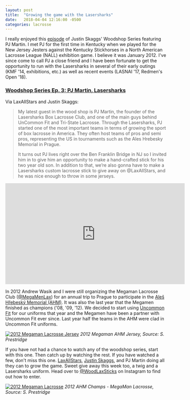 ```yaml
---
layout: post
title:  "Growing the game with the Lasersharks"
date:   2018-04-04 12:16:00 -0500
categories: lacrosse
---
```


I really enjoyed this [episode](https://laxallstars.com/woodshop-series-episode-4-pj-martin-lasersharks/) of Justin Skaggs' Woodshop Series featuring PJ Martin. I met PJ for the first time in Kentucky when we played for the New Jersey Jesters against the Kentucky Stickhorses in a North American Lacrosse League (NALL) exhibition game. I believe it was January 2012. I've since come to call PJ a close friend and I have been fortunate to get the opportunity to run with the Lasersharks in several of their early outings (KMF '14, exhibitions, etc.) as well as recent events (LASNAI '17, Redmen's Open '18).

### [Woodshop Series Ep. 3: PJ Martin, Lasersharks](https://laxallstars.com/woodshop-series-episode-4-pj-martin-lasersharks/)

Via LaxAllStars and Justin Skaggs:

> My latest guest in the wood shop is PJ Martin, the founder of the Lasersharks Box Lacrosse Club, and one of the main guys behind UnCommon Fit and Tri-State Lacrosse. Through the Lasersharks, PJ started one of the most important teams in terms of growing the sport of box lacrosse in America. They often host teams of pros and semi pros, representing the US in tournaments such as the Ales Hrebesky Memorial in Prague.
>
> It turns out PJ lives right over the Ben Franklin Bridge in NJ so I invited him in to give him an opportunity to make a hand-crafted stick for his two year old son. In addition to that, we’re also gonna have to make a Lasersharks custom lacrosse stick to give away on @LaxAllStars, and he was nice enough to throw in some jerseys.

<iframe width="560" height="315" src="https://www.youtube.com/embed/hmvfkql_Fp8" frameborder="0" allow="autoplay; encrypted-media" allowfullscreen></iframe>

<br />

In 2012 Andrew Wasik and I were still organizing the Megaman Lacrosse Club ([@MegaMenLax](https://www.instagram.com/megamenlax/)) for an annual trip to Prague to participate in the [Aleš Hřebeský Memorial (AHM)](https://www.ahmemorial.cz). It was also the last year that the Megamen finished as champions ('08, '09, '12). We decided to start using [Uncommon Fit](https://www.uncommonfit.com) for our uniforms that year and the Megamen have been a partner with Uncommon Fit ever since. Last year half the teams in the AHM were clad in Uncommon Fit uniforms.

[![2012 Megaman Lacrosse Jersey](https://c1.staticflickr.com/1/414/19334843618_ca94f446cc_h.jpg)](https://www.flickr.com/gp/prestridge/90M0xC)
<cite>2012 Megaman AHM Jersey, Source: S. Prestridge</cite>

If you have not had a chance to watch any of the woodshop series, start with this one. Then catch up by watching the rest. If you have watched a few, don't miss this one. [LaxAllStars](https://laxallstars.com), [Justin Skaggs](https://woodlacrossesticks.com), and PJ Martin doing all they can to grow the game. Sweet give away this week too, a twig and a Lasersharks uniform. Head over to [@WoodLaxSticks](https://www.instagram.com/p/BhJ7o_zAK4j/) on Instagram to find out how to enter.

[![2012 Megaman Lacrosse](https://c2.staticflickr.com/8/7764/18249666182_d74d08fc74_b.jpg)](https://www.flickr.com/gp/prestridge/9St4mC)
<cite>2012 AHM Champs - MegaMan Lacrosse, Source: S. Prestridge</cite>